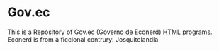 # Gov.ec
This is a Repository of Gov.ec (Governo de Econerd) HTML programs. Econerd is from a ficcional contrury: Josquitolandia
